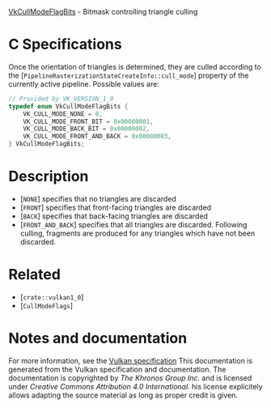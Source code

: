 [VkCullModeFlagBits](https://www.khronos.org/registry/vulkan/specs/1.3-extensions/man/html/VkCullModeFlagBits.html) - Bitmask controlling triangle culling

# C Specifications
Once the orientation of triangles is determined, they are culled according
to the [`PipelineRasterizationStateCreateInfo::cull_mode`] property
of the currently active pipeline.
Possible values are:
```c
// Provided by VK_VERSION_1_0
typedef enum VkCullModeFlagBits {
    VK_CULL_MODE_NONE = 0,
    VK_CULL_MODE_FRONT_BIT = 0x00000001,
    VK_CULL_MODE_BACK_BIT = 0x00000002,
    VK_CULL_MODE_FRONT_AND_BACK = 0x00000003,
} VkCullModeFlagBits;
```

# Description
- [`NONE`] specifies that no triangles are discarded
- [`FRONT`] specifies that front-facing triangles are discarded
- [`BACK`] specifies that back-facing triangles are discarded
- [`FRONT_AND_BACK`] specifies that all triangles are discarded.
Following culling, fragments are produced for any triangles which have not
been discarded.

# Related
- [`crate::vulkan1_0`]
- [`CullModeFlags`]

# Notes and documentation
For more information, see the [Vulkan specification](https://www.khronos.org/registry/vulkan/specs/1.3-extensions/html/vkspec.html)
This documentation is generated from the Vulkan specification and documentation.
The documentation is copyrighted by *The Khronos Group Inc.* and is licensed under *Creative Commons Attribution 4.0 International*.
his license explicitely allows adapting the source material as long as proper credit is given.
        